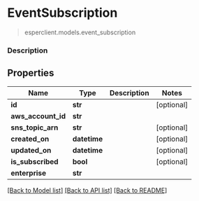 # EventSubscription
> esperclient.models.event_subscription

### Description

## Properties
Name | Type | Description | Notes
------------ | ------------- | ------------- | -------------
**id** | **str** |  | [optional] 
**aws_account_id** | **str** |  | 
**sns_topic_arn** | **str** |  | [optional] 
**created_on** | **datetime** |  | [optional] 
**updated_on** | **datetime** |  | [optional] 
**is_subscribed** | **bool** |  | [optional] 
**enterprise** | **str** |  | 

[[Back to Model list]](../README.md#documentation-for-models) [[Back to API list]](../README.md#documentation-for-api-endpoints) [[Back to README]](../README.md)


